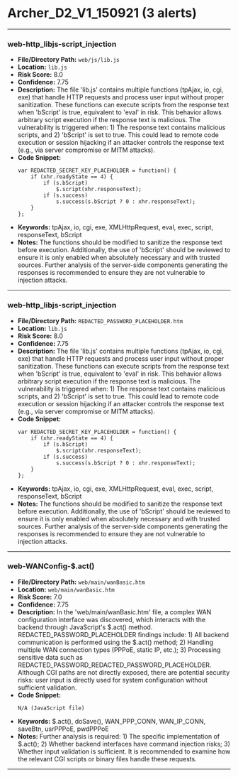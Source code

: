 # Archer_D2_V1_150921 (3 alerts)

---

### web-http_libjs-script_injection

- **File/Directory Path:** `web/js/lib.js`
- **Location:** `lib.js`
- **Risk Score:** 8.0
- **Confidence:** 7.75
- **Description:** The file 'lib.js' contains multiple functions (tpAjax, io, cgi, exe) that handle HTTP requests and process user input without proper sanitization. These functions can execute scripts from the response text when 'bScript' is true, equivalent to 'eval' in risk. This behavior allows arbitrary script execution if the response text is malicious. The vulnerability is triggered when: 1) The response text contains malicious scripts, and 2) 'bScript' is set to true. This could lead to remote code execution or session hijacking if an attacker controls the response text (e.g., via server compromise or MITM attacks).
- **Code Snippet:**
  ```
  var REDACTED_SECRET_KEY_PLACEHOLDER = function() {
      if (xhr.readyState == 4) {
          if (s.bScript)
              $.script(xhr.responseText);
          if (s.success)
              s.success(s.bScript ? 0 : xhr.responseText);
      }
  };
  ```
- **Keywords:** tpAjax, io, cgi, exe, XMLHttpRequest, eval, exec, script, responseText, bScript
- **Notes:** The functions should be modified to sanitize the response text before execution. Additionally, the use of 'bScript' should be reviewed to ensure it is only enabled when absolutely necessary and with trusted sources. Further analysis of the server-side components generating the responses is recommended to ensure they are not vulnerable to injection attacks.

---
### web-http_libjs-script_injection

- **File/Directory Path:** `REDACTED_PASSWORD_PLACEHOLDER.htm`
- **Location:** `lib.js`
- **Risk Score:** 8.0
- **Confidence:** 7.75
- **Description:** The file 'lib.js' contains multiple functions (tpAjax, io, cgi, exe) that handle HTTP requests and process user input without proper sanitization. These functions can execute scripts from the response text when 'bScript' is true, equivalent to 'eval' in risk. This behavior allows arbitrary script execution if the response text is malicious. The vulnerability is triggered when: 1) The response text contains malicious scripts, and 2) 'bScript' is set to true. This could lead to remote code execution or session hijacking if an attacker controls the response text (e.g., via server compromise or MITM attacks).
- **Code Snippet:**
  ```
  var REDACTED_SECRET_KEY_PLACEHOLDER = function() {
      if (xhr.readyState == 4) {
          if (s.bScript)
              $.script(xhr.responseText);
          if (s.success)
              s.success(s.bScript ? 0 : xhr.responseText);
      }
  };
  ```
- **Keywords:** tpAjax, io, cgi, exe, XMLHttpRequest, eval, exec, script, responseText, bScript
- **Notes:** The functions should be modified to sanitize the response text before execution. Additionally, the use of 'bScript' should be reviewed to ensure it is only enabled when absolutely necessary and with trusted sources. Further analysis of the server-side components generating the responses is recommended to ensure they are not vulnerable to injection attacks.

---
### web-WANConfig-$.act()

- **File/Directory Path:** `web/main/wanBasic.htm`
- **Location:** `web/main/wanBasic.htm`
- **Risk Score:** 7.0
- **Confidence:** 7.75
- **Description:** In the 'web/main/wanBasic.htm' file, a complex WAN configuration interface was discovered, which interacts with the backend through JavaScript's $.act() method. REDACTED_PASSWORD_PLACEHOLDER findings include: 1) All backend communication is performed using the $.act() method; 2) Handling multiple WAN connection types (PPPoE, static IP, etc.); 3) Processing sensitive data such as REDACTED_PASSWORD_REDACTED_PASSWORD_PLACEHOLDER. Although CGI paths are not directly exposed, there are potential security risks: user input is directly used for system configuration without sufficient validation.
- **Code Snippet:**
  ```
  N/A (JavaScript file)
  ```
- **Keywords:** $.act(), doSave(), WAN_PPP_CONN, WAN_IP_CONN, saveBtn, usrPPPoE, pwdPPPoE
- **Notes:** Further analysis is required: 1) The specific implementation of $.act(); 2) Whether backend interfaces have command injection risks; 3) Whether input validation is sufficient. It is recommended to examine how the relevant CGI scripts or binary files handle these requests.

---
